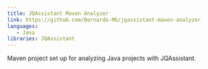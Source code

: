 ```yaml
---
title: JQAssistant Maven Analyzer
link: https://github.com/Bernardo-MG/jqassistant-maven-analyzer
languages:
   - Java
libraries: JQAssistant
---
```

Maven project set up for analyzing Java projects with JQAssistant.
